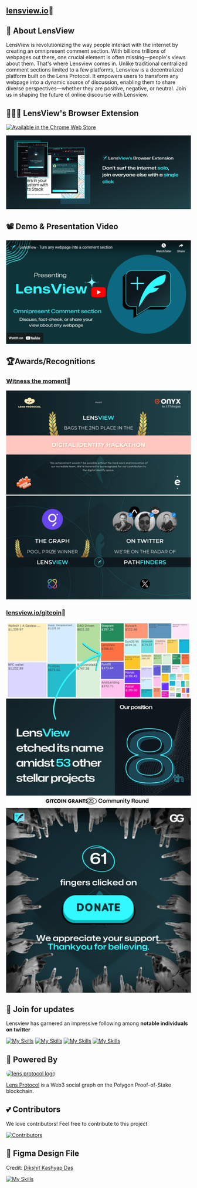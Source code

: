 ## [lensview.io](https://lensview.io/)🔗

## 🌿 About LensView

LensView is revolutionizing the way people interact with the internet by creating an omnipresent comment section. With billions trillions of webpages out there, one crucial element is often missing—people's views about them. That's where Lensview comes in. Unlike traditional centralized comment sections limited to a few platforms, Lensview is a decentralized platform built on the Lens Protocol. It empowers users to transform any webpage into a dynamic source of discussion, enabling them to share diverse perspectives—whether they are positive, negative, or neutral. Join us in shaping the future of online discourse with Lensview.

## 🏄🏿‍♂️ LensView's Browser Extension

<a href="https://chromewebstore.google.com/detail/lensview/bhbcbfcabkodjhgkjccnoflnffcfkfnd" target="_blank" rel="noreferrer">
    <img alt="Available in the Chrome Web Store" src="https://storage.googleapis.com/web-dev-uploads/image/WlD8wC6g8khYWPJUsQceQkhXSlv1/HRs9MPufa1J1h5glNhut.png" width="256">
</a>

![lensview extension](images/lensview-extension.jpg)

## 📽️ Demo & Presentation Video
<a href="https://www.youtube.com/watch?v=k5HQXqcYkRA"  target="_blank">
<img src="images/demo.png" alt="lensview demo"/>
</a>


## 🏆Awards/Recognitions

### <a href="https://www.youtube.com/watch?v=O5WXx-31A9I&t=2790s"  target="_blank">Witness the moment</a>🔗


![encode-prize.jpg](images/encode-prize.jpg)
![eth-global.jpg](images/eth-global.jpg)

### <a href="https://lensview.io/gitcoin"  target="_blank">lensview.io/gitcoin</a>🔗

[//]: # (### [lensview.io/gitcoin]&#40;https://lensview.io/gitcoin&#41;🔗)

![gitcoin1.jpg](images/gitcoin1.jpg)
![gitcoin2.png](images/gitcoin2.png)


## 🌟 Join for updates

Lensview has garnered an impressive following among <b>notable individuals on twitter</b>

[![My Skills](https://skillicons.dev/icons?i=twitter)](https://twitter.com/lensviewio)
[![My Skills](https://skillicons.dev/icons?i=linkedin)](https://www.linkedin.com/company/lensviewio/)
[![My Skills](https://skillicons.dev/icons?i=discord)](https://discord.com/invite/ZB6snNmTnh)
[![My Skills](https://skillicons.dev/icons?i=instagram)](https://www.instagram.com/lensview.lens/)

## 💪 Powered By

<a href="https://www.lens.xyz/">
<img src="https://i.postimg.cc/g2P3fDpg/Icon-Black-1x.png" width="60px" style="border-radius: 10px" alt="lens protocol logo" />
</a>

<a href="https://github.com/lens-protocol/core.git">Lens Protocol</a>  is a Web3 social graph on the Polygon
Proof-of-Stake blockchain.


## 💕 Contributors

We love contributors! Feel free to contribute to this project

<a href="https://github.com/BlockchainKami/lensview-beta/graphs/contributors">
  <img src="https://contrib.rocks/image?repo=BlockchainKami/lensview-beta" alt="Contributors" />
</a>

## 🎨 Figma Design File

Credit: <a href="https://www.linkedin.com/in/dikshit-kashyap-das-711538161?lipi=urn%3Ali%3Apage%3Ad_flagship3_profile_view_base_contact_details%3BEz52q8wQQPKgAv1v0dMtPQ%3D%3D">
Dikshit Kashyap Das</a>

[![My Skills](https://skillicons.dev/icons?i=figma)](https://www.figma.com/file/OXOB88OAsHzfeMNy1SpLY8/Lensview-Design?type=design&node-id=774%3A478&mode=design&t=7WqhAbHBrgqph40y-1)
